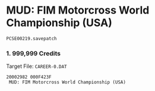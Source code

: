 #  MUD: FIM Motorcross World Championship (USA)

`PCSE00219.savepatch`

### 1. 999,999 Credits

Target File: `CAREER-0.DAT`

```
20002982 000F423F
 MUD: FIM Motorcross World Championship (USA)
```

